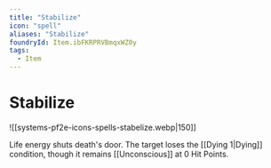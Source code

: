 ```yaml
---
title: "Stabilize"
icon: "spell"
aliases: "Stabilize"
foundryId: Item.ibFKRPRVBmqxWZ0y
tags:
  - Item
---
```


# Stabilize
![[systems-pf2e-icons-spells-stabelize.webp|150]]

Life energy shuts death's door. The target loses the [[Dying 1|Dying]] condition, though it remains [[Unconscious]] at 0 Hit Points.
